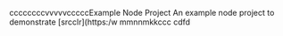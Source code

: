 ccccccccvvvvvcccccExample Node Project
An example node project to demonstrate [srcclr](https:/w
mmnnmkkccc
   cdfd

